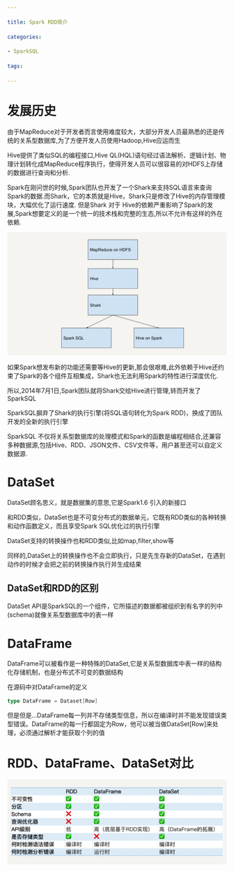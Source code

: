 ```yaml
---

title: Spark RDD简介

categories:

- SparkSQL

tags:

---
```

# 发展历史

由于MapReduce对于开发者而言使用难度较大，大部分开发人员最熟悉的还是传统的关系型数据库,为了方便开发人员使用Hadoop,Hive应运而生

Hive提供了类似SQL的编程接口,Hive QL(HQL)语句经过语法解析、逻辑计划、物理计划转化成MapReduce程序执行，使得开发人员可以很容易的对HDFS上存储的数据进行查询和分析.

Spark在刚问世的时候,Spark团队也开发了一个Shark来支持SQL语言来查询Spark的数据.而Shark，它的本质就是Hive，Shark只是修改了Hive的内存管理模块，大幅优化了运行速度. 但是Shark 对于 Hive的依赖严重影响了Spark的发展,Spark想要定义的是一个统一的技术栈和完整的生态,所以不允许有这样的外在依赖.

![](images/Shark.png)



如果Spark想发布新的功能还需要等Hive的更新,那会很艰难,此外依赖于Hive还约束了Spark的各个组件互相集成，Shark也无法利用Spark的特性进行深度优化.

所以,2014年7月1日,Spark团队就将Shark交给Hive进行管理,转而开发了SparkSQL

SparkSQL摒弃了Shark的执行引擎(将SQL语句转化为Spark RDD)，换成了团队开发的全新的执行引擎

SparkSQL 不仅将关系型数据库的处理模式和Spark的函数是编程相结合,还兼容多种数据源,包括Hive、RDD、JSON文件、CSV文件等，用户甚至还可以自定义数据源.

# DataSet

DataSet顾名思义，就是数据集的意思,它是Spark1.6 引入的新接口

和RDD类似，DataSet也是不可变分布式的数据单元，它既有RDD类似的各种转换和动作函数定义，而且享受Spark SQL优化过的执行引擎

DataSet支持的转换操作也和RDD类似,比如map,filter,show等

同样的,DataSet上的转换操作也不会立即执行，只是先生存新的DataSet，在遇到动作的时候才会把之前的转换操作执行并生成结果





## DataSet和RDD的区别

DataSet API是SparkSQL的一个组件，它所描述的数据都被组织到有名字的列中(schema)就像关系型数据库中的表一样



# DataFrame

DataFrame可以被看作是一种特殊的DataSet,它是关系型数据库中表一样的结构化存储机制，也是分布式不可变的数据结构

在源码中对DataFrame的定义

```scala
type DataFrame = Dataset[Row]
```

但是但是...DataFrame每一列并不存储类型信息，所以在编译时并不能发现错误类型错误。DataFrame的每一行都固定为Row，他可以被当做DataSet[Row]来处理，必须通过解析才能获取个列的值



# RDD、DataFrame、DataSet对比

![](images/different.png)


